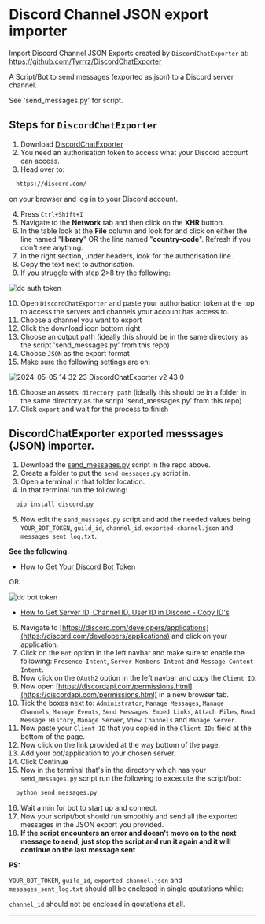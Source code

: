 # Discord Channel JSON export importer
Import Discord Channel JSON Exports created by `DiscordChatExporter` at: https://github.com/Tyrrrz/DiscordChatExporter

A Script/Bot to send messages (exported as json) to a Discord server channel.

See 'send_messages.py' for script.

## Steps for `DiscordChatExporter`

1. Download [DiscordChatExporter](https://github.com/Tyrrrz/DiscordChatExporter)
2. You need an authorisation token to access what your Discord account can access.
3. Head over to:

```sh
  https://discord.com/
```

on your browser and log in to your Discord account.

4. Press `Ctrl+Shift+I`
5. Navigate to the **Network** tab and then click on the **XHR** button.
6. In the table look at the **File** column and look for and click on either the line named "**library**" OR the line named "**country-code**". Refresh if you don't see anything.
7. In the right section, under headers, look for the authorisation line.
8. Copy the text next to authorisation.
9. If you struggle with step 2>8 try the following:

![dc auth token](https://github.com/Courage-1984/Discord-Channel-JSON-export-importer/assets/18268669/e200f652-856b-4cb5-9ab2-6c194a51623c)

10. Open `DiscordChatExporter` and paste your authorisation token at the top to access the servers and channels your account has access to.
11. Choose a channel you want to export
12. Click the download icon bottom right
13. Choose an output path (ideally this should be in the same directory as the script 'send_messages.py' from this repo)
14. Choose `JSON` as the export format
15. Make sure the following settings are on:

![2024-05-05 14 32 23 DiscordChatExporter v2 43 0](https://github.com/Courage-1984/Discord-Channel-JSON-export-importer/assets/18268669/74ded89c-b22f-4fdf-bb6b-46385985c64c)

16. Choose an `Assets directory path` (ideally this should be in a folder in the same directory as the script 'send_messages.py' from this repo)
17. Click `export` and wait for the process to finish

## DiscordChatExporter exported messsages (JSON) importer.

1. Download the [send_messages.py](https://github.com/Courage-1984/Discord-Channel-JSON-export-importer/blob/main/send_messages.py) script in the repo above.
2. Create a folder to put the `send_messages.py` script in.
3. Open a terminal in that folder location.
4. In that terminal run the following:
```sh
  pip install discord.py
```

5. Now edit the `send_messages.py` script and add the needed values being `YOUR_BOT_TOKEN`, `guild_id`, `channel_id`, `exported-channel.json` and `messages_sent_log.txt`.

**See the following:**

- [How to Get Your Discord Bot Token](https://www.youtube.com/watch?v=aI4OmIbkJH8)

OR:

![dc bot token](https://github.com/Courage-1984/Discord-Channel-JSON-export-importer/assets/18268669/7fbb1de2-1367-4f2a-af1d-17d6c1c12042)


- [How to Get Server ID, Channel ID, User ID in Discord - Copy ID's](https://www.youtube.com/watch?v=NLWtSHWKbAI)


6. Navigate to [https://discord.com/developers/applications](https://discord.com/developers/applications) and click on your application.
7. Click on the `Bot` option in the left navbar and make sure to enable the following: `Presence Intent`, `Server Members Intent` and `Message Content Intent`.
8. Now click on the `OAuth2` option in the left navbar and copy the `Client ID`.
9. Now open [https://discordapi.com/permissions.html](https://discordapi.com/permissions.html) in a new browser tab.
10. Tick the boxes next to: `Administrator`, `Manage Messages`, `Manage Channels`, `Manage Events`, `Send Messages`, `Embed Links`, `Attach Files`, `Read Message History`, `Manage Server`, `View Channels` and `Manage Server`.
11. Now paste your `Client ID` that you copied in the `Client ID:` field at the bottom of the page.
12. Now click on the link provided at the way bottom of the page.
13. Add your bot/application to your chosen server.
14. Click Continue
15. Now in the terminal that's in the directory which has your `send_messages.py` script run the following to excecute the script/bot:

```sh
  python send_messages.py
```

16. Wait a min for bot to start up and connect.
17. Now your script/bot should run smoothly and send all the exported messages in the JSON export you provided.
18. **If the script encounters an error and doesn't move on to the next message to send, just stop the script and run it again and it will continue on the last message sent**

**PS:**

`YOUR_BOT_TOKEN`, `guild_id`, `exported-channel.json` and `messages_sent_log.txt` should all be enclosed in single qoutations while:

`channel_id` should not be enclosed in qoutations at all.

***

